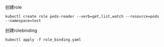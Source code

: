 创建role
```
kubectl create role pods-reader --verb=get,list,watch --resource=pods --namespace=test
```

创建rolebinding
```
kubectl apply -f role_binding.yaml
```